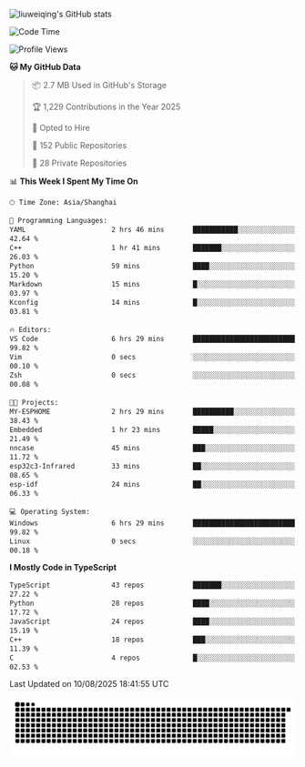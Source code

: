 ![liuweiqing's GitHub stats](https://github-readme-stats.vercel.app/api?username=14790897&show_icons=true&locale=cn&include_all_commits=true&count_private=true)

<!--START_SECTION:waka-->
![Code Time](http://img.shields.io/badge/Code%20Time-2%2C397%20hrs%2040%20mins-blue)

![Profile Views](http://img.shields.io/badge/Profile%20Views-19-blue)

**🐱 My GitHub Data** 

> 📦 2.7 MB Used in GitHub's Storage 
 > 
> 🏆 1,229 Contributions in the Year 2025
 > 
> 💼 Opted to Hire
 > 
> 📜 152 Public Repositories 
 > 
> 🔑 28 Private Repositories 
 > 
📊 **This Week I Spent My Time On** 

```text
🕑︎ Time Zone: Asia/Shanghai

💬 Programming Languages: 
YAML                     2 hrs 46 mins       ███████████░░░░░░░░░░░░░░   42.64 % 
C++                      1 hr 41 mins        ███████░░░░░░░░░░░░░░░░░░   26.03 % 
Python                   59 mins             ████░░░░░░░░░░░░░░░░░░░░░   15.20 % 
Markdown                 15 mins             █░░░░░░░░░░░░░░░░░░░░░░░░   03.97 % 
Kconfig                  14 mins             █░░░░░░░░░░░░░░░░░░░░░░░░   03.81 % 

🔥 Editors: 
VS Code                  6 hrs 29 mins       █████████████████████████   99.82 % 
Vim                      0 secs              ░░░░░░░░░░░░░░░░░░░░░░░░░   00.10 % 
Zsh                      0 secs              ░░░░░░░░░░░░░░░░░░░░░░░░░   00.08 % 

🐱‍💻 Projects: 
MY-ESPHOME               2 hrs 29 mins       ██████████░░░░░░░░░░░░░░░   38.43 % 
Embedded                 1 hr 23 mins        █████░░░░░░░░░░░░░░░░░░░░   21.49 % 
nncase                   45 mins             ███░░░░░░░░░░░░░░░░░░░░░░   11.72 % 
esp32c3-Infrared         33 mins             ██░░░░░░░░░░░░░░░░░░░░░░░   08.65 % 
esp-idf                  24 mins             ██░░░░░░░░░░░░░░░░░░░░░░░   06.33 % 

💻 Operating System: 
Windows                  6 hrs 29 mins       █████████████████████████   99.82 % 
Linux                    0 secs              ░░░░░░░░░░░░░░░░░░░░░░░░░   00.18 % 
```

**I Mostly Code in TypeScript** 

```text
TypeScript               43 repos            ███████░░░░░░░░░░░░░░░░░░   27.22 % 
Python                   28 repos            ████░░░░░░░░░░░░░░░░░░░░░   17.72 % 
JavaScript               24 repos            ████░░░░░░░░░░░░░░░░░░░░░   15.19 % 
C++                      18 repos            ███░░░░░░░░░░░░░░░░░░░░░░   11.39 % 
C                        4 repos             █░░░░░░░░░░░░░░░░░░░░░░░░   02.53 % 
```




 Last Updated on 10/08/2025 18:41:55 UTC
<!--END_SECTION:waka-->

<picture>
  <source media="(prefers-color-scheme: dark)" srcset="https://raw.githubusercontent.com/14790897/14790897/output/github-contribution-grid-snake-dark.svg" />
  <source media="(prefers-color-scheme: light)" srcset="https://raw.githubusercontent.com/14790897/14790897/output/github-contribution-grid-snake.svg" />
  <img alt="github-snake" src="https://raw.githubusercontent.com/14790897/14790897/output/github-contribution-grid-snake.svg" />
</picture>
